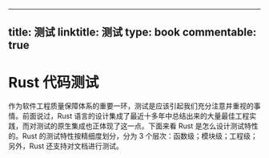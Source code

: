 
---
title: 测试
linktitle: 测试
type: book
commentable: true
---

# Rust 代码测试

作为软件工程质量保障体系的重要一环，测试是应该引起我们充分注意并重视的事情。前面说过，Rust 语言的设计集成了最近十多年中总结出来的大量最佳工程实践，而对测试的原生集成也正体现了这一点。下面来看 Rust 是怎么设计测试特性的。Rust 的测试特性按精细度划分，分为 3 个层次：函数级；模块级；工程级；另外，Rust 还支持对文档进行测试。

    